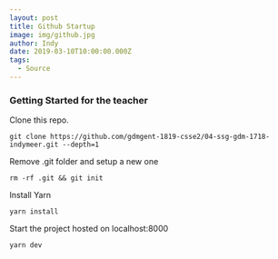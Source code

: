 ```yaml
---
layout: post
title: Github Startup
image: img/github.jpg
author: Indy
date: 2019-03-10T10:00:00.000Z
tags:
  - Source
---
```



### Getting Started for the teacher

Clone this repo.

```
git clone https://github.com/gdmgent-1819-csse2/04-ssg-gdm-1718-indymeer.git --depth=1
```

Remove .git folder and setup a new one

```
rm -rf .git && git init
```

Install Yarn

```
yarn install
```

Start the project hosted on localhost:8000

```
yarn dev
```